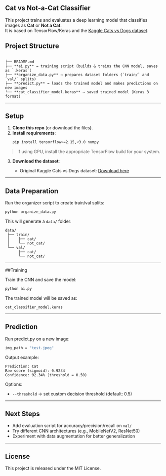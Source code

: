 
## Cat vs Not-a-Cat Classifier

This project trains and evaluates a deep learning model that classifies images as **Cat** or **Not a Cat**.  
It is based on TensorFlow/Keras and the [Kaggle Cats vs Dogs dataset](https://www.microsoft.com/en-us/download/details.aspx?id=54765).

## Project Structure
```

├── README.md
├── **ai.py** → training script (builds & trains the CNN model, saves as `.keras`)
├── **organize_data.py** → prepares dataset folders (`train/` and `val/` splits)
├── **predict.py** → loads the trained model and makes predictions on new images
└── **cat_classifier_model.keras** → saved trained model (Keras 3 format)
```
---

## Setup

1. **Clone this repo** (or download the files).
2. **Install requirements**:
   ```bash
   pip install tensorflow>=2.15,<3.0 numpy


> If using GPU, install the appropriate TensorFlow build for your system.

3. **Download the dataset**:

   * Original Kaggle Cats vs Dogs dataset: [Download here](https://www.microsoft.com/en-us/download/details.aspx?id=54765)
   

---

## Data Preparation

Run the organizer script to create train/val splits:

```bash
python organize_data.py
```

This will generate a `data/` folder:

```
data/
 ├── train/
 │    ├── cat/
 │    └── not_cat/
 └── val/
      ├── cat/
      └── not_cat/
```

---

##Training

Train the CNN and save the model:

```bash
python ai.py
```

The trained model will be saved as:

```
cat_classifier_model.keras
```

---

## Prediction

Run predict.py on a new image:

```bash
img_path = "test.jpeg" 
```

Output example:

```
Prediction: Cat
Raw score (sigmoid): 0.9234
Confidence: 92.34% (threshold = 0.50)
```

Options:

* `--threshold` → set custom decision threshold (default: 0.5)

---

## Next Steps

* Add evaluation script for accuracy/precision/recall on `val/`
* Try different CNN architectures (e.g., MobileNetV2, ResNet50)
* Experiment with data augmentation for better generalization

---

## License

This project is released under the MIT License.

